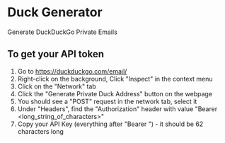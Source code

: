 # Duck Generator

Generate DuckDuckGo Private Emails

## To get your API token

1. Go to https://duckduckgo.com/email/
2. Right-click on the background, Click "Inspect" in the context menu
3. Click on the "Network" tab
4. Click the "Generate Private Duck Address" button on the webpage
5. You should see a "POST" request in the network tab, select it
6. Under "Headers", find the "Authorization" header with value "Bearer <long_string_of_characters>"
7. Copy your API Key (everything after "Bearer ") - it should be 62 characters long 
